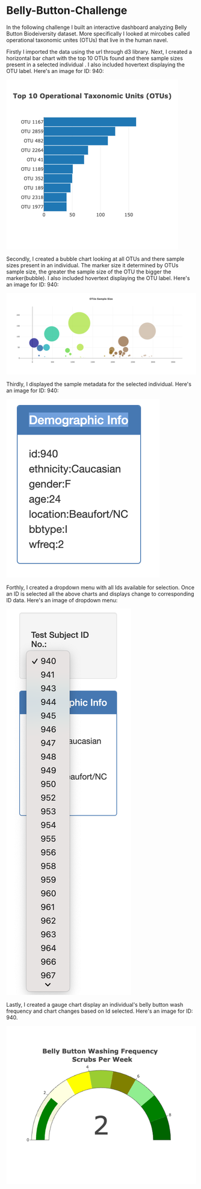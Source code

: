 # Belly-Button-Challenge

In the following challenge I built an interactive dashboard analyzing Belly Button Biodeiversity dataset. More specifically I looked at mircobes called operational taxonomic unites (OTUs) that live in the human navel.

Firstly I imported the data using the url through d3 library. Next, I created a horizontal bar chart with the top 10 OTUs found and there sample sizes present in a selected individual . I also included hovertext displaying the OTU label. Here's an image for ID: 940:

![](images/hBarChart.png)

Secondly, I created a bubble chart looking at all OTUs and there sample sizes present in an individual. The marker size it determined by OTUs sample size, the greater the sample size of the OTU the bigger the marker(bubble). I also included hovertext displaying the OTU label. Here's an image for ID: 940:

![](images/BubbleChart.png)

Thirdly, I displayed the sample metadata for the selected individual. Here's an image for ID: 940:

![](images/DemographicInfo.png)

Forthly, I created a dropdown menu with all Ids available for selection. Once an ID is selected all the above charts and displays change to corresponding ID data. Here's an image of dropdown menu:

![](images/DropDownMenu.png)

Lastly, I created a gauge chart display an individual's belly button wash frequency and chart changes based on Id selected. Here's an image for ID: 940.
 
 ![](images/gauge.png)
